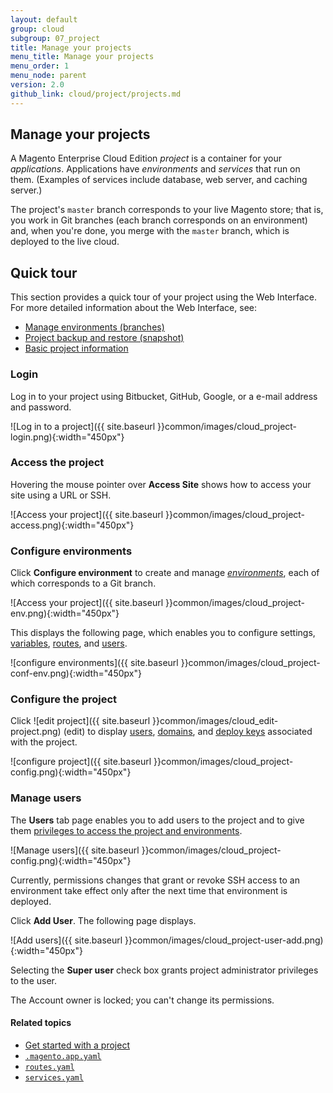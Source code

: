 ```yaml
---
layout: default
group: cloud
subgroup: 07_project
title: Manage your projects
menu_title: Manage your projects
menu_order: 1
menu_node: parent
version: 2.0
github_link: cloud/project/projects.md
---
```


## Manage your projects
A Magento Enterprise Cloud Edition *project* is a container for your *applications*. Applications have *environments* and *services* that run on them. (Examples of services include database, web server, and caching server.)

The project's `master` branch corresponds to your live Magento store; that is, you work in Git branches (each branch corresponds on an environment) and, when you're done, you merge with the `master` branch, which is deployed to the live cloud.

## Quick tour
This section provides a quick tour of your project using the Web Interface. For more detailed information about the Web Interface, see:

*	[Manage environments (branches)]({{page.baseurl}}cloud/project/project-webint-branch.html)
*	[Project backup and restore (snapshot)]({{page.baseurl}}cloud/project/project-webint-snap.html)
*	[Basic project information]({{page.baseurl}}cloud/project/project-webint-basic.html)

### Login
Log in to your project using Bitbucket, GitHub, Google, or a e-mail address and password.

![Log in to a project]({{ site.baseurl }}common/images/cloud_project-login.png){:width="450px"}

### Access the project
Hovering the mouse pointer over **Access Site** shows how to access your site using a URL or SSH.

![Access your project]({{ site.baseurl }}common/images/cloud_project-access.png){:width="450px"}

### Configure environments
Click **Configure environment** to create and manage [*environments*]({{page.baseurl}}cloud/env/environments.html), each of which corresponds to a Git branch.

![Access your project]({{ site.baseurl }}common/images/cloud_project-env.png){:width="450px"}

This displays the following page, which enables you to configure settings, [variables]({{page.baseurl}}cloud/project/project-conf-files_magento-app.html#cloud-yaml-platform-rel), [routes]({{page.baseurl}}cloud/project/project-conf-files_routes.html), and [users]({{page.baseurl}}cloud/admin/admin-user-admin.html).

![configure environments]({{ site.baseurl }}common/images/cloud_project-conf-env.png){:width="450px"}

### Configure the project
Click ![edit project]({{ site.baseurl }}common/images/cloud_edit-project.png) (edit) to display [users]({{page.baseurl}}cloud/admin/admin-user-admin.html), [domains]({{page.baseurl}}cloud/admin/admin-project-settings.html), and [deploy keys]({{page.baseurl}}cloud/project/project-priv-repos.html) associated with the project.

![configure project]({{ site.baseurl }}common/images/cloud_project-config.png){:width="450px"}

### Manage users
The **Users** tab page enables you to add users to the project and to give them [privileges to access the project and environments]({{page.baseurl}}cloud/admin/admin-user-admin.html).

![Manage users]({{ site.baseurl }}common/images/cloud_project-config.png){:width="450px"}

<div class="bs-callout bs-callout-info" id="info">
  <p>Currently, permissions changes that grant or revoke SSH access to an environment take effect only after the next time that environment is deployed.</p>
</div>

Click **Add User**. The following page displays.

![Add users]({{ site.baseurl }}common/images/cloud_project-user-add.png){:width="450px"}

Selecting the **Super user** check box grants project administrator privileges to the user.

<div class="bs-callout bs-callout-info" id="info">
  <p>The Account owner is locked; you can't change its permissions.</p>
</div>

#### Related topics
*	[Get started with a project]({{page.baseurl}}cloud/project/project-start.html)
*	[`.magento.app.yaml`]({{page.baseurl}}cloud/project/project-conf-files_magento-app.html)
*	[`routes.yaml`]({{page.baseurl}}cloud/project/project-conf-files_routes.html)
*	[`services.yaml`]({{page.baseurl}}cloud/project/project-conf-files_services.html)
